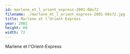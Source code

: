 ```yaml
---
id: marlene_et_l_orient_express-2001-60x72
filename: ./marlene_et_l_orient_express-2001-60x72.jpg
title: Marlene et l'Orient-Express
year: 2001
height: 60
width: 72
---
```


Marlene et l'Orient-Express

